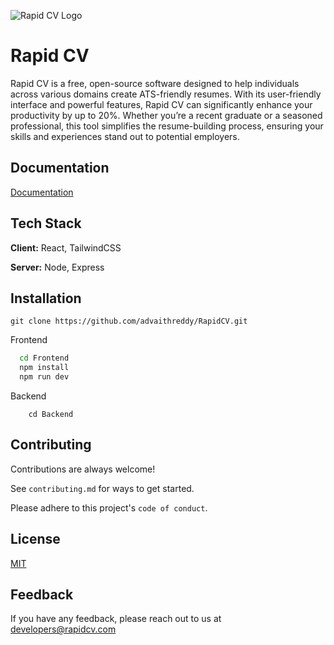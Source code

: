 
![Rapid CV Logo]()


# Rapid CV

Rapid CV is a free, open-source software designed to help individuals across various domains create ATS-friendly resumes. With its user-friendly interface and powerful features, Rapid CV can significantly enhance your productivity by up to 20%. Whether you’re a recent graduate or a seasoned professional, this tool simplifies the resume-building process, ensuring your skills and experiences stand out to potential employers.

## Documentation

[Documentation]()


## Tech Stack

**Client:** React, TailwindCSS

**Server:** Node, Express


## Installation

```
git clone https://github.com/advaithreddy/RapidCV.git
```

Frontend
```bash
  cd Frontend
  npm install
  npm run dev
```

Backend
```
    cd Backend
```
    
## Contributing

Contributions are always welcome!

See `contributing.md` for ways to get started.

Please adhere to this project's `code of conduct`.


## License

[MIT]()


## Feedback

If you have any feedback, please reach out to us at developers@rapidcv.com


